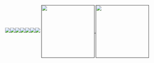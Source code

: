 
<div align="center">
 <img src="https://img.shields.io/badge/python-3776AB?style=for-the-badge&logo=python&logoColor=white"><img src="https://img.shields.io/badge/docker-2496ED?style=for-the-badge&logo=docker&logoColor=white"><img src="https://img.shields.io/badge/django-092E20?style=for-the-badge&logo=django&logoColor=white"><img src="https://img.shields.io/badge/javascript-F7DF1E?style=for-the-badge&logo=javascript&logoColor=white"><img src="https://img.shields.io/badge/aws-232F3E?style=for-the-badge&logo=aws&logoColor=white"><img src="https://img.shields.io/badge/github-181717?style=for-the-badge&logo=github&logoColor=white"><img src="https://img.shields.io/badge/linux-FCC624?style=for-the-badge&logo=linux&logoColor=white">

  <a href="" >
    <img align="center" height="170" src="https://github-readme-stats.vercel.app/api?username=hyeoneeeeee&show_icons=true&theme=dracula" />
    <img align="center" height="170" src="https://github-readme-stats.vercel.app/api/top-langs/?username=hyeoneeeeee&layout=compact&theme=dracula" />
  </a>
</div>
